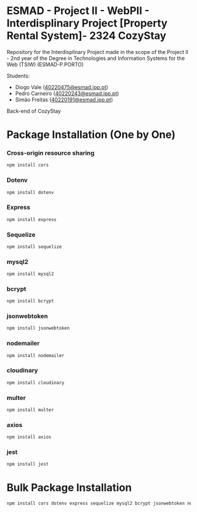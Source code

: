 # ESMAD - Project II - WebPII - Interdisplinary Project [Property Rental System]- 2324 CozyStay

Repository for the Interdisplinary Project made in the scope of the Project II - 2nd year of the Degree in Technologies and Information Systems for the Web (TSIW) 
(ESMAD-P.PORTO)

Students:

* Diogo Vale (40220475@esmad.ipp.pt)
* Pedro Carneiro (40220243@esmad.ipp.pt)
* Simão Freitas (40220191@esmad.ipp.pt)
  
Back-end of CozyStay

# Package Installation (One by One)
### Cross-origin resource sharing

```sh
npm install cors
```

### Dotenv

```sh
npm install dotenv
```

### Express

```sh
npm install express
```

### Sequelize

```sh
npm install sequelize
```

### mysql2

```sh
npm install mysql2
```

### bcrypt

```sh
npm install bcrypt
```

### jsonwebtoken

```sh
npm install jsonwebtoken
```

### nodemailer

```sh
npm install nodemailer
```

### cloudinary

```sh
npm install cloudinary
```

### multer

```sh
npm install multer
```

### axios

```sh
npm install axios
```

### jest

```sh
npm install jest
```

# Bulk Package Installation

```sh
npm install cors dotenv express sequelize mysql2 bcrypt jsonwebtoken nodemailer cloudinary multer axios jest
```
